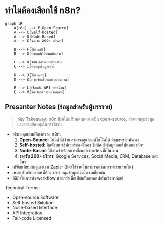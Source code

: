 # ทำไมต้องเลือกใช้ n8n?

```mermaid
graph LR
    A[n8n] --> B[Open-Source]
    A --> C[Self-hosted]
    A --> D[Node-Based]
    A --> E[รองรับ 200+ บริการ]
    
    B --> F[ใช้งานฟรี]
    B --> G[ปรับแต่งได้ตามต้องการ]
    
    C --> H[รักษาความเป็นส่วนตัว]
    C --> I[ควบคุมข้อมูลเอง]
    
    D --> J[ใช้งานง่าย]
    D --> K[การเขียนโปรแกรมแบบภาพ]
    
    E --> L[เชื่อมต่อ API ยอดนิยม]
    E --> M[รองรับบริการหลากหลาย]
```

## Presenter Notes (ข้อมูลสำหรับผู้บรรยาย)

> Key Takeaway: n8n มีข้อได้เปรียบด้านความเป็น open-source, การควบคุมข้อมูล และความยืดหยุ่นในการใช้งาน

- อธิบายคุณสมบัติหลักของ n8n:
  1. **Open-Source**: ไม่มีค่าใช้จ่าย สามารถดูและแก้ไขโค้ดได้ มีชุมชนช่วยพัฒนา
  2. **Self-hosted**: ติดตั้งบนเซิร์ฟเวอร์ของตัวเอง ไม่ต้องส่งข้อมูลออกไปนอกองค์กร
  3. **Node-Based**: ใช้งานง่ายด้วยการเชื่อมต่อ nodes ที่เป็นภาพ
  4. **รองรับ 200+ บริการ**: Google Services, Social Media, CRM, Database และอื่นๆ
- เปรียบเทียบกับคู่แข่งเช่น Zapier (มีค่าใช้จ่าย ไม่สามารถเห็นการทำงานภายใน)
- เหมาะสำหรับองค์กรที่ต้องการควบคุมข้อมูลและมีความยืดหยุ่น
- มีลิมิตในการทำ workflow น้อยกว่าเมื่อเทียบกับแพลตฟอร์มเชิงพาณิชย์

Technical Terms:
- Open-source Software
- Self-hosted Solution
- Node-based Interface
- API Integration
- Fair-code Licensed
